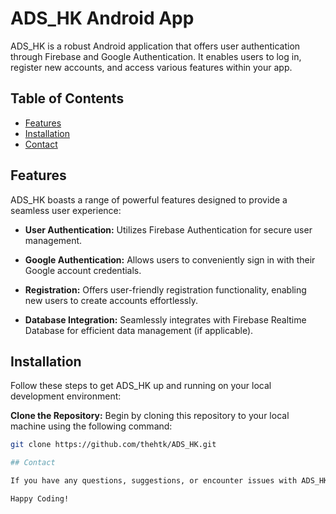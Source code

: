 # ADS_HK Android App

ADS_HK is a robust Android application that offers user authentication through Firebase and Google Authentication. It enables users to log in, register new accounts, and access various features within your app.

## Table of Contents

- [Features](#features)
- [Installation](#installation)
- [Contact](#contact)

## Features

ADS_HK boasts a range of powerful features designed to provide a seamless user experience:

- **User Authentication:** Utilizes Firebase Authentication for secure user management.

- **Google Authentication:** Allows users to conveniently sign in with their Google account credentials.

- **Registration:** Offers user-friendly registration functionality, enabling new users to create accounts effortlessly.

- **Database Integration:** Seamlessly integrates with Firebase Realtime Database for efficient data management (if applicable).

## Installation

Follow these steps to get ADS_HK up and running on your local development environment:

**Clone the Repository:** Begin by cloning this repository to your local machine using the following command:

   ```bash
   git clone https://github.com/thehtk/ADS_HK.git

## Contact

If you have any questions, suggestions, or encounter issues with ADS_HK, please feel free to reach out via email at hitesh7001@gmail.com.

Happy Coding!
